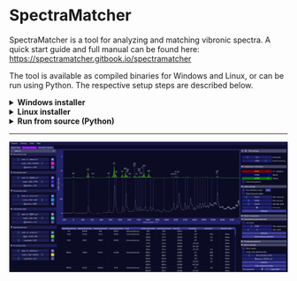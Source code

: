 # SpectraMatcher

SpectraMatcher is a tool for analyzing and matching vibronic spectra. A quick start guide and full manual can be found here: https://spectramatcher.gitbook.io/spectramatcher

The tool is available as compiled binaries for Windows and Linux, or can be run using Python. The respective setup steps are described below.


<details><summary><strong>Windows installer</strong></summary>

SpectraMatcher is compatible with **Windows 7 and above**.

To install:

1. Download the latest installer from the [`windows_installer/`](windows_installer/) folder of this repository.
2. Run the `.exe` file and follow the prompts.

That's it — no Python or dependencies required.  
Once installed, you can launch SpectraMatcher from the Start Menu or by double-clicking `.smp` project files.

> 💡 If you encounter a warning from Windows SmartScreen, choose “More info” → “Run anyway”.

---


</details>


<details><summary><strong>Linux installer</strong></summary>

The provided SpectraMatcher binary requries **glibc version 2.31 or newer** (typically available on Ubuntu 20.04+, Debian 11+, Fedora 32+, and most other Linux distributions released since 2020).


Download the installer [linux_installer/SpectraMatcher_Linux_Installer_1.1.0.zip](linux_installer/SpectraMatcher_Linux_Installer_1.1.0.zip) and follow these steps:

1. Unzip the archive:

```bash
   unzip SpectraMatcher_Linux.zip
   cd SpectraMatcher_Linux
```
2. Make the installer executable:
```bash
   chmod +x install_spectramatcher.sh
```
3. Run the installer with root permissions:
```bash
   sudo ./install_spectramatcher.sh
```
   This will:
   - Copy the application to /opt/SpectraMatcher
   - Install launcher and icon
   - Register the `.smp` file extension
   - Create a menu entry and optional desktop shortcut

You can then simply start SpectraMatcher through the start menu / desktop icon, through the console using ```/opt/SpectraMatcher/SpectraMatcher```, or directly open ```.smp``` SpectraMatcher project files.

---
</details>

<details><summary><strong>Run from source (Python)</strong></summary>

SpectraMatcher can also be run directly from source using Python 3.7+  
This is useful if you want to contribute to development or run on platforms not supported by the precompiled installer.

#### 1. Clone the repository
```bash
git clone https://github.com/giogina/SpectraMatcher.git
cd SpectraMatcher
```

#### 2. Install dependencies
<details><summary>Windows setup</summary>
On recent Windows verions, install the required libaries with

```bash
pip install -r requirements/win-latest.txt
```

On Windows 7, only Python 3.7 can be run, which requires specific versions of the dependencies. These libraries can be installed with

```bash
pip install -r requirements/win7.txt
```
Should a library download no longer be available, use the [backup wheels](./backup_wheels_python37/).
Be careful to keep the provided `.dll` files in the main directory, as some might be missing from Windows 7. 

You can then run SpectraMatcher as
```bash
python main.py
```
or open a project file with
```bash
python main.py -open file.smp
```

---
</details>

<details><summary>Linux setup</summary>

Make sure you have the following system dependencies installed first:
```bash
# On Debian/Ubuntu:
sudo apt install python3-tk wmctrl xclip
```
Then install the Python packages:
```bash
pip install -r requirements/unix.txt
```
And run:

```bash
python3 main.py
```

or open a file with
```bash
python3 main.py -open file.smp
```
---
</details>

</details>

---

![](./documentation/.gitbook/assets/screenshot.png)